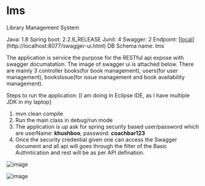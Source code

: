 # lms
Library Management System

Java: 1.8
Spring boot: 2.2.6_RELEASE
Junit: 4 
Swagger: 2
Endpoint: [[local](http://localhost:8077/swagger-ui.html#/)](http://localhost:8077/swagger-ui.html)
DB Schema name: lms

The application is service the purpose for the RESTful api expose with swagger documatation. The image of swagger ui is attached below. There are mainly 3 controller books(for book management), users(for user management), booksIssue(for issue management and book availability management). 


Steps to run the application:
[I am doing in Eclipse IDE, as I have multiple JDK in my laptop]

1. mvn clean compile
2. Run the main class in debug/run mode
3. The application is up ask for spring security based user/password which are userName: **khushboo**, password: **coachbar123**
4. Once the security credential given one can access the Swagger document and all api will goes through the filter of the Basic Authntication and rest will be as per API defination.

![image](https://github.com/user-attachments/assets/2c4fbf60-fcf6-4417-bf35-2ad3fca8995d)

![image](https://github.com/user-attachments/assets/0c0659a2-b1fa-46d6-bca6-e038e55c58dd)
